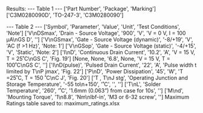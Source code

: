 Results:
--- Table 1 ---
['Part Number', 'Package', 'Marking']
['C3M0280090D', 'TO-247-3', 'C3M0280090']

--- Table 2 ---
['Symbol', 'Parameter', 'Value', 'Unit', 'Test Conditions', 'Note']
['V\nDSmax', 'Drain - Source Voltage', '900', 'V', 'V = 0 V, I = 100 μA\nGS D', '']
['V\nGSmax', 'Gate - Source Voltage (dynamic)', '-8/+19', 'V', 'AC (f >1 Hz)', 'Note: 1']
['V\nGSop', 'Gate - Source Voltage (static)', '-4/+15', 'V', 'Static', 'Note: 2']
['I\nD', 'Continuous Drain Current', '10.2', 'A', 'V = 15 V, T = 25˚C\nGS C', 'Fig. 19']
[None, None, '6.8', None, 'V = 15 V, T = 100˚C\nGS C', '']
['I\nD(pulse)', 'Pulsed Drain Current', '22', 'A', 'Pulse width t limited by T\nP jmax', 'Fig. 22']
['P\nD', 'Power Dissipation', '45', 'W', 'T =25˚C, T = 150 ˚C\nC J', 'Fig. 20']
['T , T\nJ stg', 'Operating Junction and Storage Temperature', '-55 to\n+150', '˚C', '', '']
['T\nL', 'Solder Temperature', '260', '˚C', '1.6mm (0.063”) from case for 10s', '']
['M\nd', 'Mounting Torque', '1\n8.8', 'Nm\nlbf-in', 'M3 or 6-32 screw', '']
Maximum Ratings table saved to: maximum_ratings.xlsx
